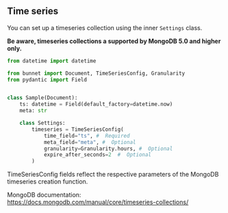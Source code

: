 ## Time series

You can set up a timeseries collection using the inner `Settings` class.

**Be aware, timeseries collections a supported by MongoDB 5.0 and higher only.**

```python
from datetime import datetime

from bunnet import Document, TimeSeriesConfig, Granularity
from pydantic import Field


class Sample(Document):
    ts: datetime = Field(default_factory=datetime.now)
    meta: str

    class Settings:
        timeseries = TimeSeriesConfig(
            time_field="ts", #  Required
            meta_field="meta", #  Optional
            granularity=Granularity.hours, #  Optional
            expire_after_seconds=2  #  Optional
        )
```

TimeSeriesConfig fields reflect the respective parameters of the MongoDB timeseries creation function.

MongoDB documentation: https://docs.mongodb.com/manual/core/timeseries-collections/
